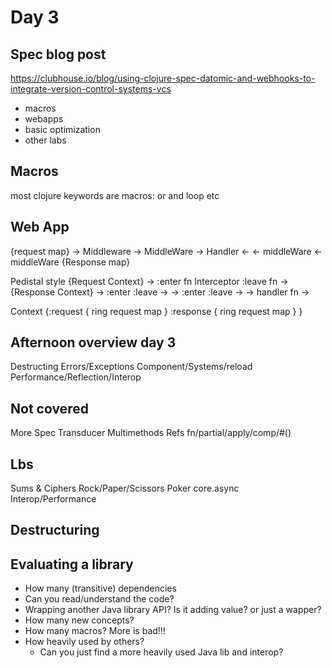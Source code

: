 # Day 3

## Spec blog post
https://clubhouse.io/blog/using-clojure-spec-datomic-and-webhooks-to-integrate-version-control-systems-vcs

* macros
* webapps
* basic optimization
* other labs


## Macros

most clojure keywords are macros: or and loop etc

## Web App

{request map}
-> Middleware
	-> MiddleWare 
		-> Handler
		<-
	<- middleWare 
<- middleWare 
{Response map}

Pedistal style
{Request Context}
-> :enter fn Interceptor :leave fn -> {Response Context}
-> :enter :leave ->
-> :enter :leave ->
	-> handler fn -> 
	
Context
{:request { ring request map }
 :response { ring request map }
}

## Afternoon overview day 3
Destructing 
Errors/Exceptions
Component/Systems/reload
Performance/Reflection/Interop

## Not covered
More Spec
Transducer
Multimethods
Refs
fn/partial/apply/comp/#()

## Lbs
Sums & Ciphers
Rock/Paper/Scissors
Poker
core.async
Interop/Performance


## Destructuring 


## Evaluating a library

- How many (transitive) dependencies 
- Can you read/understand the code?
- Wrapping another Java library API? Is it adding value? or just a wapper?
- How many new concepts?
- How many macros? More is bad!!!
- How heavily used by others?
	- Can you just find a more heavily used Java lib and interop?